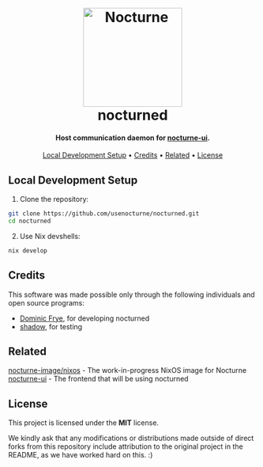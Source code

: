 
<h1 align="center">
  <br>
  <img src="https://raw.githubusercontent.com/usenocturne/nocturne-image/refs/heads/main/pictures/nocturne-logo.png" alt="Nocturne" width="200">
  <br>
  nocturned
  <br>
</h1>

<h4 align="center">Host communication daemon for <a href="https://github.com/usenocturne/nocturne-ui" target="_blank">nocturne-ui</a>.</h4>

<p align="center">
  <a href="#local-development-setup">Local Development Setup</a> •
  <a href="#credits">Credits</a> •
  <a href="#related">Related</a> •
  <a href="#license">License</a>
</p>

## Local Development Setup

1. Clone the repository:
```bash
git clone https://github.com/usenocturne/nocturned.git
cd nocturned
```

2. Use Nix devshells:
```bash
nix develop
```

## Credits

This software was made possible only through the following individuals and open source programs:

- [Dominic Frye](https://x.com/itsnebulalol), for developing nocturned
- [shadow](https://github.com/68p), for testing

## Related

[nocturne-image/nixos](https://github.com/usenocturne/nocturne-image/tree/nixos) - The work-in-progress NixOS image for Nocturne
[nocturne-ui](https://github.com/usenocturne/nocturne-ui) - The frontend that will be using nocturned

## License

This project is licensed under the **MIT** license.

We kindly ask that any modifications or distributions made outside of direct forks from this repository include attribution to the original project in the README, as we have worked hard on this. :)

